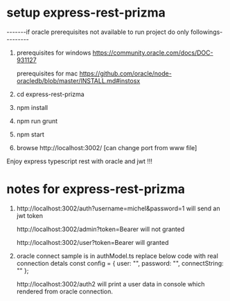 # setup express-rest-prizma

-------if oracle prerequisites not available to run project do only followings---------

1. prerequisites for windows
   https://community.oracle.com/docs/DOC-931127
   
   prerequisites for mac
   https://github.com/oracle/node-oracledb/blob/master/INSTALL.md#instosx

2. cd express-rest-prizma

3. npm install

4. npm run grunt

5. npm start

6. browse http://localhost:3002/ [can change port from www file]

Enjoy express typescript rest with oracle and jwt !!!

# notes for express-rest-prizma

1. http://localhost:3002/auth?username=michel&password=1
   will send an jwt token

   http://localhost:3002/admin?token=Bearer <token>
   will not granted

   http://localhost:3002/user?token=Bearer <token>
   will granted


2. oracle connect sample is in authModel.ts
   replace below code with real connection detals
    const config = {
        user: "<user>",
        password: "<password>",
        connectString: "<connectString>"
    };

   http://localhost:3002/auth2
   will print a user data in console which rendered from oracle connection.





